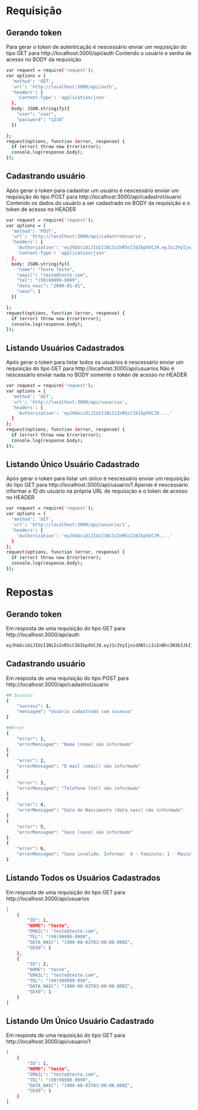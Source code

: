 # Requisição

## Gerando token

Para gerar o token de autenticação é nescessário enviar um requisição do tipo GET para http://localhost:3000/api/auth
Contendo o usuário e senha de acesso no BODY da requisição

```bash
var request = require('request');
var options = {
  'method': 'GET',
  'url': 'http://localhost:3000/api/auth',
  'headers': {
    'Content-Type': 'application/json'
  },
  body: JSON.stringify({
    "user": "user",
    "password": "1234"
  })

};
request(options, function (error, response) {
  if (error) throw new Error(error);
  console.log(response.body);
});
```

## Cadastrando usuário

Após gerar o token para cadastrar um usuário é nescessário enviar um requisição do tipo POST para http://localhost:3000/api/cadastroUsuario
Contendo os dados do usuário a ser cadastrado no BODY da requisição e o token de acesso no HEADER

```bash
var request = require('request');
var options = {
  'method': 'POST',
  'url': 'http://localhost:3000/api/cadastroUsuario',
  'headers': {
    'Authorization': 'eyJhbGciOiJIUzI1NiIsInR5cCI6IkpXVCJ9.eyJ1c2VyIjoidXNlciIsInBhc3N3b3JkIjoiMTIzNCIsImlhdCI6MTYzODEwNDYxOSwiZXhwIjoxNjM4MTA2NDE5fQ.xOmaScwjKRJlgqvJ7yQR93ki2M9A5l6Z6iPvgJpMQT4',
    'Content-Type': 'application/json'
  },
  body: JSON.stringify({
    "nome": "Teste Teste",
    "email": "teste@teste.com",
    "tel": "(99)99999-9999",
    "data_nasc": "2000-01-01",
    "sexo": 1
  })

};
request(options, function (error, response) {
  if (error) throw new Error(error);
  console.log(response.body);
});

```

## Listando Usuários Cadastrados

Após gerar o token para listar todos os usuários é nescessário enviar um requisição do tipo GET para http://localhost:3000/api/usuarios
Não é nescessário enviar nada no BODY somente o token de acesso no HEADER

```bash
var request = require('request');
var options = {
  'method': 'GET',
  'url': 'http://localhost:3000/api/usuarios',
  'headers': {
    'Authorization': 'eyJhbGciOiJIUzI1NiIsInR5cCI6IkpXVCJ9....'
  }
};
request(options, function (error, response) {
  if (error) throw new Error(error);
  console.log(response.body);
});


```

## Listando Único Usuário Cadastrado

Após gerar o token para listar um único é nescessário enviar um requisição do tipo GET para http://localhost:3000/api/usuario/1
Apenas é nescessário informar o ID do usuário na própria URL de requisição e o token de acesso no HEADER

```bash
var request = require('request');
var options = {
  'method': 'GET',
  'url': 'http://localhost:3000/api/usuario/1',
  'headers': {
    'Authorization': 'eyJhbGciOiJIUzI1NiIsInR5cCI6IkpXVCJ9....'
  }
};
request(options, function (error, response) {
  if (error) throw new Error(error);
  console.log(response.body);
});

```


# Repostas

## Gerando token

Em resposta de uma requisição do tipo GET para http://localhost:3000/api/auth

```bash
eyJhbGciOiJIUzI1NiIsInR5cCI6IkpXVCJ9.eyJ1c2VyIjoidXNlciIsInBhc3N3b3JkIjoiMTIzNCIsImlhdCI6MTYzODEwNDYxOSwiZXhwIjoxNjM4MTA2NDE5fQ.xOmaScwjKRJlgqvJ7yQR93ki2M9A5l6Z6iPvgJpMQT4
```

## Cadastrando usuário

Em resposta de uma requisição do tipo POST para http://localhost:3000/api/cadastroUsuario


```bash
## Sucesso
{
    "success": 1,
    "mensagem": "Usuário cadastrado com sucesso"
}

##Error
{
    "error": 1,
    "errorMensagem": "Nome (nome) não informado"
}
{
    "error": 2,
    "errorMensagem": "E-mail (email) não informado"
}
{
    "error": 3,
    "errorMensagem": "Telefone (tel) não informado"
}
{
    "error": 4,
    "errorMensagem": "Data de Nascimento (data_nasc) não informado"
}
{
    "error": 5,
    "errorMensagem": "Sexo (sexo) não informado"
}
{
    "error": 6,
    "errorMensagem": "Sexo inválido. Informar  0 - Feminino; 1 - Masculino"
}

```

## Listando Todos os Usuários Cadastrados

Em resposta de uma requisição do tipo GET para http://localhost:3000/api/usuarios


```bash
[
    {
        "ID": 1,
        "NOME": "teste",
        "EMAIL": "teste@teste.com",
        "TEL": "(99)99999-9999",
        "DATA_NASC": "1988-08-03T03:00:00.000Z",
        "SEXO": 1
    },
    {
        "ID": 2,
        "NOME": "teste",
        "EMAIL": "teste@teste.com",
        "TEL": "(99)999999-999",
        "DATA_NASC": "1988-08-03T03:00:00.000Z",
        "SEXO": 1
    }
]
```

## Listando Um Único Usuário Cadastrado

Em resposta de uma requisição do tipo GET para http://localhost:3000/api/usuario/1


```bash
[
    {
        "ID": 1,
        "NOME": "teste",
        "EMAIL": "teste@teste.com",
        "TEL": "(99)99999-9999",
        "DATA_NASC": "1988-08-03T03:00:00.000Z",
        "SEXO": 1
    }
]

```
